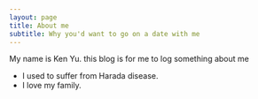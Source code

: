 ```yaml
---
layout: page
title: About me
subtitle: Why you'd want to go on a date with me
---
```


My name is Ken Yu. this blog is for me to log something about me

- I used to suffer from Harada disease.
- I love my family.

